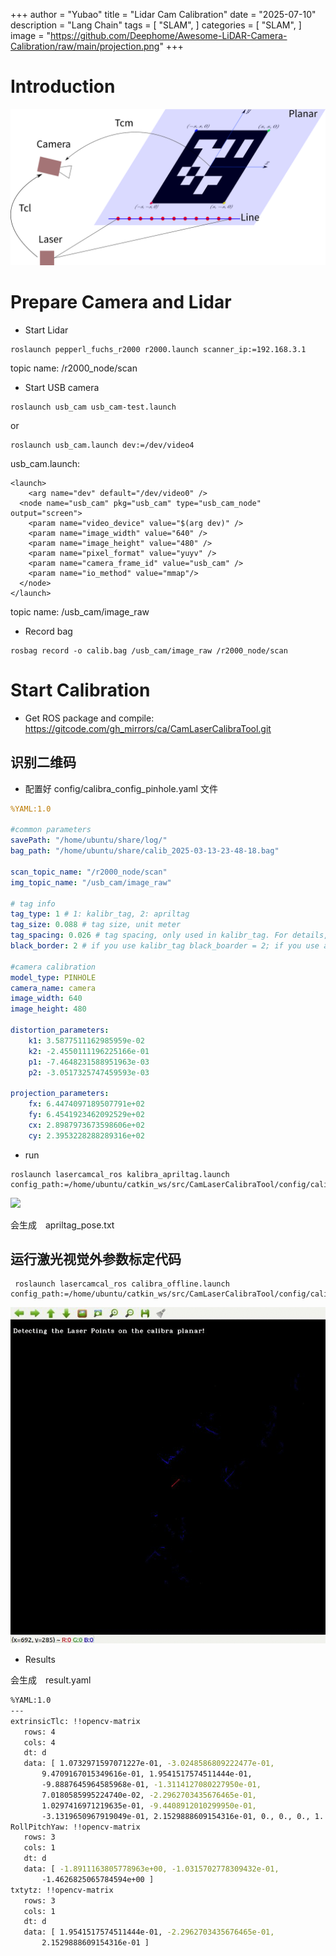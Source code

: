+++
author = "Yubao"
title = "Lidar Cam Calibration"
date = "2025-07-10"
description = "Lang Chain"
tags = [
    "SLAM",
]
categories = [
    "SLAM",
]
image = "https://github.com/Deephome/Awesome-LiDAR-Camera-Calibration/raw/main/projection.png"
+++


# Introduction

![lasercamcal](./1752378711997-0.png)

# Prepare Camera and Lidar

- Start Lidar

```shell
roslaunch pepperl_fuchs_r2000 r2000.launch scanner_ip:=192.168.3.1
```

topic name: /r2000_node/scan

- Start USB camera

```shell
roslaunch usb_cam usb_cam-test.launch
```

or

```shell
roslaunch usb_cam.launch dev:=/dev/video4
```

usb_cam.launch:

```shell
<launch>
    <arg name="dev" default="/dev/video0" />
  <node name="usb_cam" pkg="usb_cam" type="usb_cam_node" output="screen">
    <param name="video_device" value="$(arg dev)" />
    <param name="image_width" value="640" />
    <param name="image_height" value="480" />
    <param name="pixel_format" value="yuyv" />
    <param name="camera_frame_id" value="usb_cam" />
    <param name="io_method" value="mmap"/>
  </node>
</launch>
```

topic name: /usb_cam/image_raw

- Record bag

```shell
rosbag record -o calib.bag /usb_cam/image_raw /r2000_node/scan
```

# Start Calibration

- Get ROS package and compile: https://gitcode.com/gh_mirrors/ca/CamLaserCalibraTool.git

## 识别二维码

- 配置好 config/calibra_config_pinhole.yaml 文件

```yaml
%YAML:1.0

#common parameters
savePath: "/home/ubuntu/share/log/"
bag_path: "/home/ubuntu/share/calib_2025-03-13-23-48-18.bag"

scan_topic_name: "/r2000_node/scan"
img_topic_name: "/usb_cam/image_raw"

# tag info
tag_type: 1 # 1: kalibr_tag, 2: apriltag
tag_size: 0.088 # tag size, unit meter
tag_spacing: 0.026 # tag spacing, only used in kalibr_tag. For details, please see kalibr tag description.
black_border: 2 # if you use kalibr_tag black_boarder = 2; if you use apriltag black_boarder = 1

#camera calibration
model_type: PINHOLE
camera_name: camera
image_width: 640
image_height: 480

distortion_parameters:
    k1: 3.5877511162985959e-02
    k2: -2.4550111196225166e-01
    p1: -7.4648231588951963e-03
    p2: -3.0517325747459593e-03

projection_parameters:
    fx: 6.4474097189507791e+02
    fy: 6.4541923462092529e+02
    cx: 2.8987973673598606e+02
    cy: 2.3953228288289316e+02
```

- run

```shell
roslaunch lasercamcal_ros kalibra_apriltag.launch  config_path:=/home/ubuntu/catkin_ws/src/CamLaserCalibraTool/config/calibra_config_pinhole.yaml
```

![](/home/yubao/images/2025-03-14-17-16-46-image.png)

会生成　apriltag_pose.txt

## 运行激光视觉外参数标定代码

```shell
 roslaunch lasercamcal_ros calibra_offline.launch config_path:=/home/ubuntu/catkin_ws/src/CamLaserCalibraTool/config/calibra_config_pinhole.yaml
```

![detect](./1752378711997-1.png)

- Results

会生成　result.yaml

```sh
%YAML:1.0
---
extrinsicTlc: !!opencv-matrix
   rows: 4
   cols: 4
   dt: d
   data: [ 1.0732971597071227e-01, -3.0248586809222477e-01,
       9.4709167015349616e-01, 1.9541517574511444e-01,
       -9.8887645964585968e-01, -1.3114127080227950e-01,
       7.0180585995224740e-02, -2.2962703435676465e-01,
       1.0297416971219635e-01, -9.4408912010299950e-01,
       -3.1319650967919049e-01, 2.1529888609154316e-01, 0., 0., 0., 1. ]
RollPitchYaw: !!opencv-matrix
   rows: 3
   cols: 1
   dt: d
   data: [ -1.8911163805778963e+00, -1.0315702778309432e-01,
       -1.4626825065784594e+00 ]
txtytz: !!opencv-matrix
   rows: 3
   cols: 1
   dt: d
   data: [ 1.9541517574511444e-01, -2.2962703435676465e-01,
       2.1529888609154316e-01 ]
```


